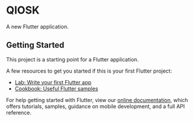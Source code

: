 # QIOSK

A new Flutter application.

## Getting Started

This project is a starting point for a Flutter application.

A few resources to get you started if this is your first Flutter project:

- [Lab: Write your first Flutter app](https://flutter.dev/docs/get-started/codelab)
- [Cookbook: Useful Flutter samples](https://flutter.dev/docs/cookbook)

For help getting started with Flutter, view our
[online documentation](https://flutter.dev/docs), which offers tutorials,
samples, guidance on mobile development, and a full API reference.

<!-- 
"8778": {
      "max": 0,
      "title": "Breakfast",
      "type": "Checkbox",
      "order": 3,
      "selections": {
        "7888": {"price": 2, "title": "Medium Hashbrowns"},
        "8939": {"title": "Large Hashbrowns", "price": 3}
      }
    },
    "8779": {
      "max": 2,
      "min": 1,
      "title": "Lunch",
      "type": "Checkbox",
      "order": 1,
      "selections": {
        "7888": {"price": 2, "title": "Medium Eggs"},
        "8939": {"title": "Large Vegetables", "price": 3}
      }
    },
    "8378": {
      "max": 2,
      "min": 0,
      "title": "Dinner",
      "type": "Radio",
      "order": 2,
      "selections": {
        "7888": {"price": 2, "title": "Medium Ameers"},
        "8939": {"title": "Large Rayans", "price": 3}
      }
    },
    "8478": {
      "max": 2,
      "min": 0,
      "title": "Breakfast",
      "type": "Radio",
      "selections": {
        "7888": {"price": 2, "title": "Medium Sarmads"},
        "8939": {"title": "Large Jads", "price": 3}
      }
    } -->

